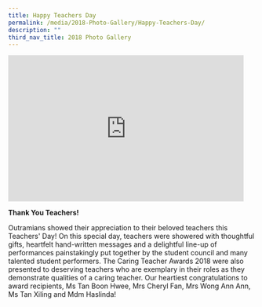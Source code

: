 ```yaml
---
title: Happy Teachers Day
permalink: /media/2018-Photo-Gallery/Happy-Teachers-Day/
description: ""
third_nav_title: 2018 Photo Gallery
---
```

<iframe allowfullscreen="true" height="299" width="480" frameborder="0" src="https://docs.google.com/presentation/d/e/2PACX-1vRN1SkoRYMRxJkNr9SVlt3KGaZn6cpdRhh5Rgiog6ksQG8jyiaj3FbO1-OskTZTr_bBF1ALMyYEvP8B/embed?start=false&amp;loop=false&amp;delayms=3000"></iframe>

**Thank You Teachers!**

Outramians showed their appreciation to their beloved teachers this Teachers' Day! On this special day, teachers were showered with thoughtful gifts, heartfelt hand-written messages and a delightful line-up of performances painstakingly put together by the student council and many talented student performers. The Caring Teacher Awards 2018 were also presented to deserving teachers who are exemplary in their roles as they demonstrate qualities of a caring teacher. Our heartiest congratulations to award recipients, Ms Tan Boon Hwee, Mrs Cheryl Fan, Mrs Wong Ann Ann, Ms Tan Xiling and Mdm Haslinda!